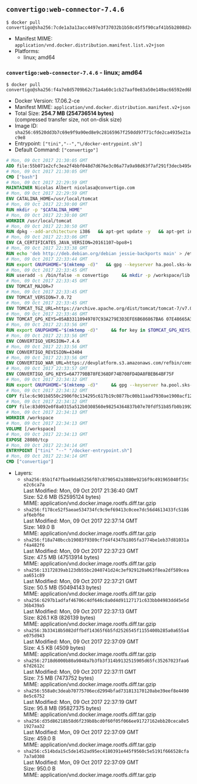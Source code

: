 ## `convertigo:web-connector-7.4.6`

```console
$ docker pull convertigo@sha256:7cde1a3a13acc4497e3f37032b1b58c45f5f90caf41b5b2808d2c58e09164368
```

-	Manifest MIME: `application/vnd.docker.distribution.manifest.list.v2+json`
-	Platforms:
	-	linux; amd64

### `convertigo:web-connector-7.4.6` - linux; amd64

```console
$ docker pull convertigo@sha256:f4a7e8d5709b62c71a4a60c1cb27aaf0e83a50e149ac66592ed6b63453899581
```

-	Docker Version: 17.06.2-ce
-	Manifest MIME: `application/vnd.docker.distribution.manifest.v2+json`
-	Total Size: **254.7 MB (254736514 bytes)**  
	(compressed transfer size, not on-disk size)
-	Image ID: `sha256:69520dd3b7c69e9f9a90ed8e9c28165967f250dd97f71cfde2ca4935e21ac9e8`
-	Entrypoint: `["tini","--","\/docker-entrypoint.sh"]`
-	Default Command: `["convertigo"]`

```dockerfile
# Mon, 09 Oct 2017 21:30:05 GMT
ADD file:55b071e2cfc3ea2f4bbf048d7d676e3c06a77a9a98d63f7af291f3decb495ec8 in / 
# Mon, 09 Oct 2017 21:30:05 GMT
CMD ["bash"]
# Mon, 09 Oct 2017 22:29:59 GMT
MAINTAINER Nicolas Albert nicolasa@convertigo.com
# Mon, 09 Oct 2017 22:29:59 GMT
ENV CATALINA_HOME=/usr/local/tomcat
# Mon, 09 Oct 2017 22:30:00 GMT
RUN mkdir -p "$CATALINA_HOME"
# Mon, 09 Oct 2017 22:30:00 GMT
WORKDIR /usr/local/tomcat
# Mon, 09 Oct 2017 22:30:50 GMT
RUN dpkg --add-architecture i386   && apt-get update -y   && apt-get install -y --no-install-recommends     ca-certificates     curl     lib32z1     libgtk2.0-0:i386     libstdc++6:i386     libxft2:i386     libxt6:i386     libxtst6:i386     unzip   && rm -rf /var/lib/apt/lists/*
# Mon, 09 Oct 2017 22:33:06 GMT
ENV CA_CERTIFICATES_JAVA_VERSION=20161107~bpo8+1
# Mon, 09 Oct 2017 22:33:38 GMT
RUN echo 'deb http://deb.debian.org/debian jessie-backports main' > /etc/apt/sources.list.d/jessie-backports.list     && apt-get update -y     && apt-get install -y --no-install-recommends         openjdk-8-jre-headless         openjdk-8-jre-headless:i386         ca-certificates-java="$CA_CERTIFICATES_JAVA_VERSION"     && update-java-alternatives --jre-headless -s java-1.8.0-openjdk-i386     && rm -rf /usr/lib/jvm/java-8-openjdk-amd64 /var/lib/apt/lists/*
# Mon, 09 Oct 2017 22:33:44 GMT
RUN export GNUPGHOME="$(mktemp -d)"   && gpg --keyserver ha.pool.sks-keyservers.net --recv-keys B42F6819007F00F88E364FD4036A9C25BF357DD4   && curl -o /usr/local/bin/gosu -fSL "https://github.com/tianon/gosu/releases/download/1.7/gosu-$(dpkg --print-architecture)"   && curl -o /usr/local/bin/gosu.asc -fSL "https://github.com/tianon/gosu/releases/download/1.7/gosu-$(dpkg --print-architecture).asc"   && gpg --batch --verify /usr/local/bin/gosu.asc /usr/local/bin/gosu   && rm /usr/local/bin/gosu.asc   && chmod +x /usr/local/bin/gosu   && gpg --keyserver ha.pool.sks-keyservers.net --recv-keys 6380DC428747F6C393FEACA59A84159D7001A4E5   && curl -o /usr/local/bin/tini -fSL "https://github.com/krallin/tini/releases/download/v0.9.0/tini"   && curl -o /usr/local/bin/tini.asc -fSL "https://github.com/krallin/tini/releases/download/v0.9.0/tini.asc"   && gpg --batch --verify /usr/local/bin/tini.asc /usr/local/bin/tini   && rm /usr/local/bin/tini.asc   && chmod +x /usr/local/bin/tini   && rm -rf /tmp/*
# Mon, 09 Oct 2017 22:33:45 GMT
RUN useradd -s /bin/false -m convertigo     && mkdir -p /workspace/lib /workspace/classes     && chown -R convertigo:convertigo /workspace
# Mon, 09 Oct 2017 22:33:45 GMT
ENV TOMCAT_MAJOR=7
# Mon, 09 Oct 2017 22:33:45 GMT
ENV TOMCAT_VERSION=7.0.72
# Mon, 09 Oct 2017 22:33:45 GMT
ENV TOMCAT_TGZ_URL=https://archive.apache.org/dist/tomcat/tomcat-7/v7.0.72/bin/apache-tomcat-7.0.72.tar.gz
# Mon, 09 Oct 2017 22:33:46 GMT
ENV TOMCAT_GPG_KEYS=05AB33110949707C93A279E3D3EFE6B686867BA6 07E48665A34DCAFAE522E5E6266191C37C037D42 47309207D818FFD8DCD3F83F1931D684307A10A5 541FBE7D8F78B25E055DDEE13C370389288584E7 61B832AC2F1C5A90F0F9B00A1C506407564C17A3 713DA88BE50911535FE716F5208B0AB1D63011C7 79F7026C690BAA50B92CD8B66A3AD3F4F22C4FED 9BA44C2621385CB966EBA586F72C284D731FABEE A27677289986DB50844682F8ACB77FC2E86E29AC A9C5DF4D22E99998D9875A5110C01C5A2F6059E7 DCFD35E0BF8CA7344752DE8B6FB21E8933C60243 F3A04C595DB5B6A5F1ECA43E3B7BBB100D811BBE F7DA48BB64BCB84ECBA7EE6935CD23C10D498E23
# Mon, 09 Oct 2017 22:33:56 GMT
RUN export GNUPGHOME="$(mktemp -d)"     && for key in $TOMCAT_GPG_KEYS; do          gpg --keyserver ha.pool.sks-keyservers.net --recv-keys "$key";        done;     curl -fSL -o /tmp/tomcat.tar.gz $TOMCAT_TGZ_URL     && curl -fSL -o /tmp/tomcat.tar.gz.asc $TOMCAT_TGZ_URL.asc     && gpg --batch --verify /tmp/tomcat.tar.gz.asc /tmp/tomcat.tar.gz     && tar -xvf /tmp/tomcat.tar.gz --strip-components=1     && sed -i.bak         -e '/protocol="AJP/d'         -e '/AprLifecycleListener/d'         -e '/JasperListener/d'         -e 's/port="8080"/port="28080" maxThreads="64000"/'         conf/server.xml     && rm -rf webapps/* bin/*.bat conf/server.xml.bak /tmp/*     && chown -R convertigo:convertigo conf temp work logs     && chmod -w conf/*
# Mon, 09 Oct 2017 22:33:56 GMT
ENV CONVERTIGO_VERSION=7.4.6
# Mon, 09 Oct 2017 22:33:56 GMT
ENV CONVERTIGO_REVISION=43404
# Mon, 09 Oct 2017 22:33:56 GMT
ENV CONVERTIGO_WAR_URL=https://devplatform.s3.amazonaws.com/refbin/cems/7.4.6/convertigo-7.4.6-v43404-linux32.war
# Mon, 09 Oct 2017 22:33:57 GMT
ENV CONVERTIGO_GPG_KEYS=6A7779BB78FE368DF74B708FD4DA8FBEB64BF75F
# Mon, 09 Oct 2017 22:34:12 GMT
RUN export GNUPGHOME="$(mktemp -d)"     && gpg --keyserver ha.pool.sks-keyservers.net --recv-keys "$CONVERTIGO_GPG_KEYS"     && curl -fSL -o /tmp/convertigo.war $CONVERTIGO_WAR_URL     && curl -fSL -o /tmp/convertigo.war.asc $CONVERTIGO_WAR_URL.asc     && gpg --batch --verify /tmp/convertigo.war.asc /tmp/convertigo.war     && mkdir webapps/ROOT webapps/convertigo     && (cd webapps/convertigo         && unzip -q /tmp/convertigo.war         && chmod a+x WEB-INF/xvnc/*)     && rm -rf /tmp/*
# Mon, 09 Oct 2017 22:34:12 GMT
COPY file:6c901b8550c2906f0c134295c617b19c0877bc00b11aad7930ae1900acf1217f in webapps/ROOT/index.html 
# Mon, 09 Oct 2017 22:34:12 GMT
COPY file:83d092e0f8a0315a512b0308560e98254364837b07e70fdf51b85fb0b1992efd in / 
# Mon, 09 Oct 2017 22:34:13 GMT
WORKDIR /workspace
# Mon, 09 Oct 2017 22:34:13 GMT
VOLUME [/workspace]
# Mon, 09 Oct 2017 22:34:13 GMT
EXPOSE 28080/tcp
# Mon, 09 Oct 2017 22:34:14 GMT
ENTRYPOINT ["tini" "--" "/docker-entrypoint.sh"]
# Mon, 09 Oct 2017 22:34:14 GMT
CMD ["convertigo"]
```

-	Layers:
	-	`sha256:85b1f47fba49da65256f07c8790542a3880e9216f9c491965040f35ce2c6ca7a`  
		Last Modified: Mon, 09 Oct 2017 21:36:40 GMT  
		Size: 52.6 MB (52595124 bytes)  
		MIME: application/vnd.docker.image.rootfs.diff.tar.gzip
	-	`sha256:f178ce52f5aeae534734fc9c9ef69413c0cee7dc56d4613433fc5186af6ebf6e`  
		Last Modified: Mon, 09 Oct 2017 22:37:14 GMT  
		Size: 149.0 B  
		MIME: application/vnd.docker.image.rootfs.diff.tar.gzip
	-	`sha256:f18a740bccb19083f9389cf7d4f4347b1805fa3774be1eb37d81031af4a482f6`  
		Last Modified: Mon, 09 Oct 2017 22:37:23 GMT  
		Size: 47.5 MB (47513914 bytes)  
		MIME: application/vnd.docker.image.rootfs.diff.tar.gzip
	-	`sha256:13172839ab123db55bc2040741d24c3ef929120a063f8ea2df589ceaaa651c89`  
		Last Modified: Mon, 09 Oct 2017 22:37:21 GMT  
		Size: 50.5 MB (50494143 bytes)  
		MIME: application/vnd.docker.image.rootfs.diff.tar.gzip
	-	`sha256:6297b1adfaf46706c4df646c8a0d4d91127171c633bb04983dd45e5d36b439a5`  
		Last Modified: Mon, 09 Oct 2017 22:37:13 GMT  
		Size: 826.1 KB (826139 bytes)  
		MIME: application/vnd.docker.image.rootfs.diff.tar.gzip
	-	`sha256:3b33418b5082dffbdf14365f6b5fd2526545f1155400b285a0a655a4e075d943`  
		Last Modified: Mon, 09 Oct 2017 22:37:09 GMT  
		Size: 4.5 KB (4509 bytes)  
		MIME: application/vnd.docker.image.rootfs.diff.tar.gzip
	-	`sha256:2718d6000b80a9848a7b3fb3f314b9132515905d65fc35267023faa667d2612c`  
		Last Modified: Mon, 09 Oct 2017 22:37:11 GMT  
		Size: 7.5 MB (7473752 bytes)  
		MIME: application/vnd.docker.image.rootfs.diff.tar.gzip
	-	`sha256:558a0c3deab70775706ecd2994bfad731813170120abe39eef8e44908e5c6752`  
		Last Modified: Mon, 09 Oct 2017 22:37:19 GMT  
		Size: 95.8 MB (95827375 bytes)  
		MIME: application/vnd.docker.image.rootfs.diff.tar.gzip
	-	`sha256:d35d86218b58d6f239b8bcd0f60f05f066ee91727162ebb20ceca8e51927aa32`  
		Last Modified: Mon, 09 Oct 2017 22:37:09 GMT  
		Size: 459.0 B  
		MIME: application/vnd.docker.image.rootfs.diff.tar.gzip
	-	`sha256:c514bda15c5de1452ad95ec4180391e445f9560c5e5191f666528cfa7a7a0308`  
		Last Modified: Mon, 09 Oct 2017 22:37:09 GMT  
		Size: 950.0 B  
		MIME: application/vnd.docker.image.rootfs.diff.tar.gzip
